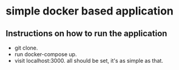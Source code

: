 # simple docker based application
## Instructions on how to run the application
- git clone.
- run docker-compose up.
- visit localhost:3000.
all should be set, it's as simple as that.


